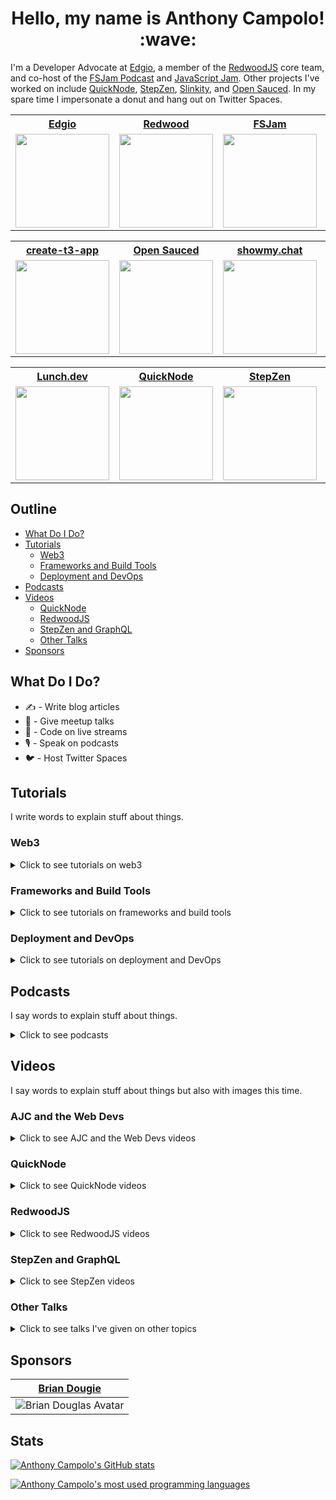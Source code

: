 <h1 align="center">
  Hello, my name is Anthony Campolo! :wave:
</h1>

I'm a Developer Advocate at [Edgio](https://edg.io/), a member of the [RedwoodJS](https://redwoodjs.com/) core team, and co-host of the [FSJam Podcast](https://fsjam.org/) and [JavaScript Jam](https://www.javascriptjam.com/). Other projects I've worked on include [QuickNode](https://quicknode.com/), [StepZen](https://stepzen.com/), [Slinkity](https://slinkity.dev/), and [Open Sauced](https://opensauced.pizza/). In my spare time I impersonate a donut and hang out on Twitter Spaces.

<table align="center">
  <tr>
    <th><a href="https://edg.io"><b>Edgio</b></a></th>
    <th><a href="https://redwoodjs.com/"><b>Redwood</b></a></th>
    <th><a href="https://fsjam.org/"><b>FSJam</b></a></th>
    <th><a href="https://www.javascriptjam.com/"><b>JavaScript Jam</b></a></th>
  </tr>
  <tr>
    <td><img src="https://avatars.githubusercontent.com/u/1184657?s=200&v=4" height="150" width="150" /></td>
    <td><img src="https://avatars.githubusercontent.com/u/45050444?s=200&v=4" height="150" width="150" /></td>
    <td><img src="https://avatars.githubusercontent.com/u/70036575?s=200&v=4" height="150" width="150" /></td>
    <td><img src="https://www.javascriptjam.com/content/images/2022/12/606218911befc219510548a5_Group-prdgoddib2bq9zz774x1gaf1ueywnogxq9fm05jabk.png" height="150" width="150" /></td>
  </tr>
</table>

<table align="center">
  <tr>
    <th><a href="https://create.t3.gg/"><b>create-t3-app</b></a></th>
    <th><a href="https://opensauced.pizza/"><b>Open Sauced</b></a></th>
    <th><a href="https://showmy.chat/"><b>showmy.chat</b></a></th>
    <th><a href="https://teachjenntech.com/"><b>Teach Jenn Tech</b></a></th>
  </tr>
  <tr>
    <td><img src="https://avatars.githubusercontent.com/u/108266839?s=200&v=4" height="150" width="150" /></td>
    <td><img src="https://avatars.githubusercontent.com/u/57568598?s=200&v=4" height="150" width="150" /></td>
    <td><img src="https://avatars.githubusercontent.com/u/75396380?s=200&v=4" height="150" width="150" /></td>
    <td><img src="https://avatars.githubusercontent.com/u/77285384?v=4" height="150" width="150" /></td>
  </tr>
</table>

<table align="center">
  <tr>
    <th><a href="https://discord.gg/jg8UvXpMjS"><b>Lunch.dev</b></a></th>
    <th><a href="https://quicknode.com/"><b>QuickNode</b></a></th>
    <th><a href="https://stepzen.com/"><b>StepZen</b></a></th>
    <th><a href="https://slinkity.dev/"><b>Slinkity</b></a></th>
  </tr>
  <tr>
    <td><img src="https://avatars.githubusercontent.com/u/76407473?s=200&v=4" height="150" width="150" /></td>
    <td><img src="https://avatars.githubusercontent.com/u/53955811?s=200&v=4" height="150" width="150" /></td>
    <td><img src="https://avatars.githubusercontent.com/u/78568488?s=200&v=4" height="150" width="150" /></td>
    <td><img src="https://avatars.githubusercontent.com/u/89559275?s=200&v=4" height="150" width="150" /></td>
  </tr>
</table>

## Outline

* [What Do I Do?](#what-do-i-do)
* [Tutorials](#tutorials)
  * [Web3](#web3)
  * [Frameworks and Build Tools](#frameworks-and-build-tools)
  * [Deployment and DevOps](#deployment-and-devops)
* [Podcasts](#podcasts)
* [Videos](#videos)
  * [QuickNode](#quicknode)
  * [RedwoodJS](#redwoodjs)
  * [StepZen and GraphQL](#stepzen-and-graphql)
  * [Other Talks](#other-talks)
* [Sponsors](#sponsors)

## What Do I Do?

* :writing_hand: - Write blog articles
* :speech_balloon: - Give meetup talks
* :movie_camera: - Code on live streams
* :studio_microphone: - Speak on podcasts
* :bird: - Host Twitter Spaces

## Tutorials

I write words to explain stuff about things.

### Web3

<details>
  <summary>Click to see tutorials on web3</summary><br>

  | Blog                                                                                                                   | Repo                                                                  |
  | ---------------------------------------------------------------------------------------------------------------------- | --------------------------------------------------------------------- |
  | [A First Look at IPFS](https://ajcwebdev.com/a-first-look-at-ipfs)                                                     | [Repo](https://github.com/ajcwebdev/a-first-look/tree/main/ipfs)      |
  | [A First Look at Avalanche](https://ajcwebdev.com/how-to-create-a-dapp-on-avalanches-fuji-testnet-with-quicknode)      | [Repo](https://github.com/ajcwebdev/a-first-look/tree/main/avalanche) |
  | [Storing NFT Information Off-Chain with Fauna](https://ajcwebdev.com/storing-nft-information-off-chain-with-fauna)     | TODO                                                                  |
  | [A First Look at Ethers and Hardhat](https://ajcwebdev.com/a-first-look-at-ethers-and-hardhat)                         | [Repo](https://github.com/ajcwebdev/a-first-look/tree/main/ethers)    |
</details>

### Frameworks and Build Tools

<details>
  <summary>Click to see tutorials on frameworks and build tools</summary><br>

  | Blog                                                                                                                           | Repo                                                                      |
  | ------------------------------------------------------------------------------------------------------------------------------ | ------------------------------------------------------------------------- |
  | [A First Look at Astro](https://ajcwebdev.com/a-first-look-at-astro)                                                           | [Repo](https://github.com/ajcwebdev/a-first-look/tree/main/astro)         |
  | [A First Look at Oak](https://ajcwebdev.com/a-first-look-at-oak)                                                               | [Repo](https://github.com/ajcwebdev/a-first-look/tree/main/oak)           |
  | [A First Look at Nuxt 3](https://ajcwebdev.com/a-first-look-at-nuxt-3)                                                         | [Repo](https://github.com/ajcwebdev/a-first-look/tree/main/nuxt3)         |
  | [A First Look at GraphQL Helix](https://ajcwebdev.com/a-first-look-at-graphql-helix)                                           | [Repo](https://github.com/ajcwebdev/a-first-look/tree/main/graphql-helix) |
  | [A First Look at KeystoneJS](https://dev.to/ajcwebdev/a-first-look-at-keystonejs-267m)                                         | TODO                                                                      |
  | [A First Look at Slinkity](https://dev.to/ajcwebdev/a-first-look-at-slinkity-3ig)                                              | [Repo](https://github.com/ajcwebdev/a-first-look/tree/main/slinkity)      |
  | [A First Look at React 18 with Vite and Netlify](https://dev.to/ajcwebdev/a-first-look-at-react-18-with-vite-and-netlify-5411) | [Repo](https://github.com/ajcwebdev/a-first-look/tree/main/react18)       |
  | [A First Look at Remix](https://ajcwebdev.com/a-first-look-at-remix)                                                           | [Repo](https://github.com/ajcwebdev/a-first-look/tree/main/remix)         |
  | [A First Look at Vite](https://ajcwebdev.com/a-first-look-at-vite)                                                             | [Repo](https://github.com/ajcwebdev/a-first-look/tree/main/vite)          |
  | [A First Look at SvelteKit](https://ajcwebdev.com/a-first-look-at-sveltekit)                                                   | [Repo](https://github.com/ajcwebdev/a-first-look/tree/main/sveltekit)     |
</details>

### Deployment and DevOps

<details>
  <summary>Click to see tutorials on deployment and DevOps</summary><br>

  | Blog                                                                                                                 | Repo                                                                         |
  | -------------------------------------------------------------------------------------------------------------------- | ---------------------------------------------------------------------------- |
  | [A First Look at Pulumi](https://ajcwebdev.com/a-first-look-at-pulumi)                                               | [Repo](https://github.com/ajcwebdev/a-first-look/tree/main/pulumi)           |
  | [A First Look at AWS Fargate](https://ajcwebdev.com/a-first-look-at-aws-fargate)                                     | TODO                                                                         |
  | [A First Look at Serverless Cloud](https://dev.to/ajcwebdev/a-first-look-at-serverless-cloud-3e18)                   | [Repo](https://github.com/ajcwebdev/a-first-look/tree/main/serverless-cloud) |
  | [A First Look at Fly](https://dev.to/ajcwebdev/a-first-look-at-fly-3a87)                                             | [Repo](https://github.com/ajcwebdev/a-first-look/tree/main/fly)              |
  | [A First Look at GitHub Actions](https://ajcwebdev.com/a-first-look-at-github-actions)                               | [Repo](https://github.com/ajcwebdev/a-first-look/tree/main/actions)          |
  | [A First Look at PostGraphile with Railway](https://dev.to/ajcwebdev/a-first-look-at-postgraphile-with-railway-1k9d) | TODO                                                                         |
  | [A First Look at Docker](https://ajcwebdev.com/a-first-look-at-docker)                                               | [Repo](https://github.com/ajcwebdev/a-first-look/tree/main/docker)           |
  | [A First Look at Azure Functions](https://dev.to/ajcwebdev/a-first-look-at-azure-functions-i6f)                      | [Repo](https://github.com/ajcwebdev/a-first-look/tree/main/azure)            |
  | [A First Look at Serverless Framework](https://dev.to/ajcwebdev/a-first-look-at-the-serverless-framework-3okh)       | [Repo](https://github.com/ajcwebdev/a-first-look/tree/main/serverless)       |
  | [A First Look at Architect](https://dev.to/ajcwebdev/a-first-look-at-architect-5768)                                 | [Repo](https://github.com/ajcwebdev/a-first-look/tree/main/architect)        |
  | [A First Look at Amplify with Vite](https://dev.to/ajcwebdev/a-first-look-at-amplify-with-vite-1g7j)                 | [Repo](https://github.com/ajcwebdev/a-first-look/tree/main/amplify)          |
  | [A First Look at AWS SAM](https://dev.to/ajcwebdev/a-first-look-at-aws-sam-478c)                                     | [Repo](https://github.com/ajcwebdev/a-first-look/tree/main/sam)              |
  | [A First Look at AWS CDK](https://dev.to/ajcwebdev/a-first-look-at-aws-cdk-2036)                                     | [Repo](https://github.com/ajcwebdev/a-first-look/tree/main/cdk)              |
  | [A First Look at Cloudflare Workers](https://ajcwebdev.com/a-first-look-at-cloudflare-workers)                       | [Repo](https://github.com/ajcwebdev/a-first-look/tree/main/workers)          |
  | [A First Look at Cloudflare Pages](https://dev.to/ajcwebdev/a-first-look-at-cloudflare-pages-2a5h)                   | [Repo](https://github.com/ajcwebdev/a-first-look/tree/main/cfpages)          |
</details>

## Podcasts

I say words to explain stuff about things.

<details>
  <summary>Click to see podcasts</summary><br>

  | Date       | Show                                                                        | Episode                                                                                                                                                                                                                |
  | ---------- | --------------------------------------------------------------------------- | ---------------------------------------------------------------------------------------------------------------------------------------------------------------------------------------------------------------------- |
  | 2022-10-12 | [Modern Web](https://modernweb.podbean.com/)                                | [Hot Takes on Frameworks: React, Solid, Qwik, Svelte, Astro, Fresh, Marko, & More!](https://modernweb.podbean.com/e/s09e17-modern-web-podcast-hot-takes-on-frameworks-react-solid-qwik-svelte-astro-fresh-marko-more/) |
  | 2022-09-28 | [vEmpire DDAO](https://www.youtube.com/@VEMP)                               | [The Side of Crypto You Don't Know](https://www.youtube.com/watch?v=rva6tbEiEWI)                                                                                                                                       |
  | 2022-09-15 | [Compressed.fm](https://www.compressed.fm/)                                 | [Leveraging Blockchain Infrastructure for Decentralized, Web3 Apps](https://www.compressed.fm/episode/82)                                                                                                              |
  | 2022-07-28 | [Jamstack Radio](https://www.heavybit.com/library/podcasts/jamstack-radio/) | [Blockchain Infrastructure with Anthony Campolo of QuickNode](https://www.heavybit.com/library/podcasts/jamstack-radio/ep-106-blockchain-infrastructure-with-anthony-campolo-of-quicknode/)                            |
  | 2022-04-22 | [PodRocket](https://podrocket.logrocket.com/)                               | [QuickNode with Anthony Campolo and Noah Hein](https://podrocket.logrocket.com/quicknode)                                                                                                                              |
  | 2022-01-11 | [JavaScript Jabber](https://topenddevs.com/podcasts/javascript-jabber/)     | [Simplifying Slinkity with Anthony Campolo](https://topenddevs.com/podcasts/javascript-jabber/episodes/simplifying-slinkity-with-anthony-campolo)                                                                      |
  | 2021-10-13 | [JavaScript Jam](https://www.javascriptjam.com/)                            | [RedwoodJS: The JS App Framework](https://www.youtube.com/watch?v=QubWxw4hl_A)                                                                                                                                         |
  | 2021-06-09 | [Does Not Compute](https://dnc.show/)                                       | [Anthony Campolo: Redwood, StepZen, and More](https://spec.fm/podcasts/does-not-compute/FzVJ74U3)                                                                                                                      |
  | 2021-05-28 | [Talking Serverless](https://www.talkingserverless.io/)                     | [Anthony Campolo Returns!](https://www.talkingserverless.io/episodes/ep-38%3A-anthony-campolo-returns!)                                                                                                                |
  | 2021-05-18 | [PodRocket](https://podrocket.logrocket.com/)                               | [GraphQL 101 with Anthony Campolo](https://podrocket.logrocket.com/graphql)                                                                                                                                            |
  | 2021-02-23 | [JavaScript Jabber](https://topenddevs.com/podcasts/javascript-jabber/)     | [RedwoodJS Brings Fullstack to the Jamstack with Anthony Campolo](https://topenddevs.com/podcasts/javascript-jabber/episodes/jsj-472-redwoodjs-brings-full-stack-to-the-jamstack-with-anthony-campolo)                 |
  | 2021-02-04 | [Web Rush](https://webrush.io/)                                             | [RedwoodJS with Anthony Campolo](https://webrush.io/episodes/episode-119-redwood-js-with-anthony-campolo)                                                                                                              |
  | 2021-01-26 | [Rails with Jason](https://www.codewithjason.com/rails-with-jason-podcast/) | [RedwoodJS with Anthony Campolo, RedwoodJS Core Advocate](https://www.codewithjason.com/podcast/9478234-081-redwoodjs-with-anthony-campolo-redwoodjs-core-advocate/)                                                   |
  | 2021-01-12 | [Does Not Compute](https://dnc.show/)                                       | [RedwoodJS with Anthony Campolo](https://spec.fm/podcasts/does-not-compute/SdKxPhhS)                                                                                                                                   |
  | 2020-10-04 | [Talking Serverless](https://www.talkingserverless.io/)                     | [Anthony Campolo RedwoodJS Contributor](https://www.talkingserverless.io/episodes/ep-30%3A-anthony-campolo-redwoodjs-contributor)                                                                                      |
  | 2020-09-29 | [That's My Jamstack](https://thatsmyjamstack.com/)                          | [Anthony Campolo on Fullstack Serverless Frameworks](https://thatsmyjamstack.com/posts/anthony-campolo/)                                                                                                               |
  | 2020-09-24 | [Jamstack Radio](https://www.heavybit.com/library/podcasts/jamstack-radio/) | [Studying the Stack with Anthony Campolo](https://www.heavybit.com/library/podcasts/jamstack-radio/ep-66-studying-the-stack-with-anthony-campolo/)                                                                     |
  | 2020-09-22 | [Smashing Podcast](https://podcast.smashingmagazine.com/)                   | [What Is RedwoodJS with Anthony Campolo](https://podcast.smashingmagazine.com/episodes/what-is-redwoodjs-with-anthony-campolo)                                                                                         |
</details>

## Videos

I say words to explain stuff about things but also with images this time.

### AJC and the Web Devs

<details>
  <summary>Click to see AJC and the Web Devs videos</summary><br>

  | Date       | Guest         | Talk                                                                 |
  | ---------- | ------------- | -------------------------------------------------------------------- |
  | 2022-11-01 | Ben Holmes    | [Astro SSR](https://www.youtube.com/watch?v=M93ImyH7hTI)             |
  | 2022-10-31 | Nick Taylor   | [Server Side Rendering](https://www.youtube.com/watch?v=bOUhX6pD27w) |
  | 2022-09-05 | Solo Stream   | [Bun](https://www.youtube.com/watch?v=-jF0g_YGPdI)                   |
  | 2022-08-30 | Ryan Carniato | [SolidJS](https://www.youtube.com/watch?v=KT-rfkQUPUQ)               |
  | 2022-08-22 | Ben Myers     | [Social Cards](https://www.youtube.com/watch?v=zSnKSlZLY-A)          |
</details>

### QuickNode

<details>
  <summary>Click to see QuickNode videos</summary><br>

  | Date       | Location             | Talk                                                                                                         |
  | ---------- | -------------------- | ------------------------------------------------------------------------------------------------------------ |
  | 2022-07-29 | Composability Summit | [A Crash Course in web3 for web2 Developers](https://www.youtube.com/watch?v=kl5nNRKemkY)                    |
  | 2022-07-28 | QuickStreams         | [Using icy.tools, GraphQL, and Remix to Build an NFT Dashboard](https://www.youtube.com/watch?v=V3l8W3xQ3gQ) |
  | 2022-07-07 | Jamstack Boston      | [Web3 is Jamstack by Default](https://www.youtube.com/watch?app=desktop&v=mGeBVj6Mve0)                       |
  | 2022-07-06 | PurrfectDev          | [QuickNode Builds Infrastructure for the Future](https://www.youtube.com/watch?v=_eI89jkGdSU)                |
  | 2022-06-01 | QuickStreams         | [Taking Astro to the Moon with QuickNode](https://www.youtube.com/watch?v=0CGxaQ2xKtg)                       |
  | 2022-05-31 | Codementors          | [A First Look at Deploying Smart Contracts on Avalanche](https://www.youtube.com/watch?v=RvvMWGPJVUI)        |
  | 2022-05-15 | QuickStreams         | [A First Look at Avalanche](https://www.youtube.com/watch?v=r2GIxZ1KMQE)                                     |
  | 2022-04-29 | ETHAmsterdam         | [Optimistic Rollups and Sidechains](https://www.youtube.com/watch?v=xtLmrKsFPvg)                             |
</details>

### RedwoodJS

<details>
  <summary>Click to see RedwoodJS videos</summary><br>

  | Date       | Location         | Talk                                                                                                                              |
  | ---------- | ---------------- | --------------------------------------------------------------------------------------------------------------------------------- |
  | 2022-05-13 | Nick Taylor      | [RedwoodJS Walkthrough with Anthony Campolo](https://www.youtube.com/watch?v=URQSVmrr8Vo)                                         |
  | 2022-03-18 | Learn with Jason | [RedwoodJS 1.0](https://www.youtube.com/watch?v=wrGOSm7IYRQ)                                                                      |
  | 2021-05-19 | Jamstack Boston  | [Architecting Jamstack Applications with GraphQL](https://www.youtube.com/watch?v=rZvNpMv4spE)                                    |
  | 2021-03-26 | Some Antics      | [Secrets of Accessible Routing with the RedwoodJS Core Team](https://www.youtube.com/watch?v=LSuDHfAsBCE&ab_channel=BenMyers)     |
  | 2021-03-11 | Async            | [Fullstack Jamstack Development with RedwoodJS](https://www.youtube.com/watch?v=n1CUe6ArjD8)                                      |
  | 2021-02-28 | Events.lunch.dev | [Using Storybook with Redwood](https://www.youtube.com/watch?v=zYm1a39Lpgs)                                                       |
  | 2021-02-23 | GraphQL Denver   | [Fullstack GraphQL with RedwoodJS and AppSync](https://www.youtube.com/watch?v=v-3yXJ5sLsY)                                       |
  | 2021-02-02 | Some Antics      | [Putting RedwoodJS Docs to the Test](https://www.youtube.com/watch?v=ois3P63Yiwc)                                                 |
  | 2020-12-17 | JS Monthly       | [Building Fullstack Jamstack Applications with RedwoodJS](https://www.youtube.com/watch?v=x3NuaErh6vs)                            |
  | 2020-12-15 | Jamstack OPO     | [Building Fullstack Jamstack Applications with RedwoodJS](https://www.youtube.com/watch?v=RwZ1bWWRJQI)                            |
  | 2020-12-02 | Learn with Jason | [Let's Learn RedwoodJS!](https://www.youtube.com/watch?v=o9JVHmYvs9Q)                                                             |
  | 2020-10-28 | Mintbean         | [RedwoodJS and the Universal Deployment Machine](https://www.youtube.com/watch?v=QHmBRaizvxE)                                     |
  | 2020-09-24 | GraphQL Texas    | [Architecting a Fullstack Jamstack Application with FaunaDB, RedwoodJS, and GraphQL](https://www.youtube.com/watch?v=J-StXLZXG98) |
  | 2020-09-05 | Jamstack Denver  | [A First Look at RedwoodJS](https://www.youtube.com/watch?v=0krdC_D42IU)                                                          |
</details>

### StepZen and GraphQL

<details>
  <summary>Click to see StepZen videos</summary><br>
  
  | Date       | Guest/Location   | Episode                                                                                                                           |
  | ---------- | ---------------- | --------------------------------------------------------------------------------------------------------------------------------- |
  | 2022-03-30 | PurrfectDev      | [Managing Multiple Data Sources in GraphQL](https://www.youtube.com/watch?v=-NcWWkfPcSM)                                          |
  | 2022-01-10 | Practical Dev    | [Walkthrough Wednesday with Anthony Campolo](https://www.youtube.com/watch?v=pwO_dTYUFT8)                                        |
  | 2022-01-06 | StepZen Stream   | [Analyze Sentiment of Dev.to Blog Comments with Google's Cloud Natural Language API](https://www.youtube.com/watch?v=O06cdhlYZVM) |
  | 2021-12-22 | Frontend Horse   | [Integrating APIs with StepZen GraphQL Studio](https://www.youtube.com/watch?v=17VYX2AW4Jg)                                       |
  | 2021-11-05 | Alex Trost       | [Connecting to Prismic's REST API with StepZen](https://www.youtube.com/watch?v=69MtoZrvKts)                                      |
  | 2021-10-29 | Ben Holmes       | [Bringing Dynamic Content to Static 11ty Sites with Slinkity and GraphQL](https://www.youtube.com/watch?v=Od-xAgNaDdY)            |
  | 2021-10-15 | Sean Keegan      | [Testing a StepZen GraphQL API with Postman](https://www.youtube.com/watch?v=TjrDzDdj1J4&ab_channel=StepZen)                      |
  | 2021-10-08 | StepZen Stream   | [StepZen 101 - What is StepZen and How Does it Work?](https://www.youtube.com/watch?v=fe5nye62USc)                                |
  | 2021-09-14 | Paul Copplestone | [Techniques for Connecting to a PostgreSQL Database with StepZen and Supabase](https://www.youtube.com/watch?v=sBEFTfUfxbk)       |
  | 2021-08-20 | Facundo Giuliani | [How to mix data from Storyblok CMS with your own project using StepZen](https://www.youtube.com/watch?v=gDxYEUIzRMQ)             |
  | 2021-07-23 | Greg Schier      | [Deploying Railway Applications](https://www.youtube.com/watch?v=nFu_WgudLlY)                                                     |
  | 2021-07-09 | StepZen Stream   | [Creating a Mesh of GraphQL API's with StepZen's `@graphql` Directive](https://www.youtube.com/watch?v=beTNUsQb2ew)               |
  | 2021-04-16 | Mintbean         | [Intro to GraphQL](https://www.youtube.com/watch?v=xwbi_s6v3sg)                                                                   |
  | 2021-01-07 | Mintbean         | [Fullstack GraphQL with AppSync](https://www.youtube.com/watch?v=I8jBOfNLDNw)                                                     |
</details>

### Other Talks

<details>
  <summary>Click to see talks I've given on other topics</summary><br>

  | Date       | Location                    | Talk                                                                                                          |
  | ---------- | --------------------------- | ------------------------------------------------------------------------------------------------------------- |
  | 2022-08-11 | Teach Jenn Tech             | [Readme Driven Development](https://www.youtube.com/watch?v=UBKlAms2VNQ)                                      |
  | 2022-07-14 | Some Antics                 | [Deploy a Site to the Decentralized Web with IPFS](https://www.youtube.com/watch?v=GJQZkm2ut0E)               |
  | 2022-07-05 | Teach Jenn Tech             | [Deploy a React App with Vite and Vercel](https://www.youtube.com/watch?v=bU-zAAd5FyM)                        |
  | 2021-11-03 | Jamstack Seattle            | [The Jamstack Goes Fullstack](https://www.youtube.com/watch?v=1bYvPcCkbBI)                                    |
  | 2021-11-03 | Some Antics                 | [Building APIs with Deno and Oak](https://www.youtube.com/watch?v=ssosKWNIcwM)                                |
  | 2021-08-09 | Some Antics                 | [Vite and the Next Generation of Frontend Tooling](https://www.youtube.com/watch?v=gRzWZpRmkv0)               |
  | 2021-02-10 | Svelte Society Bay Area     | [Optimize your Site for SEO with Elder.js with Anthony Campolo](https://www.youtube.com/watch?v=Ru5_2spFjQg)  |
  | 2021-01-14 | Mintbean                    | [Optimize your SEO with Elder.js](https://www.youtube.com/watch?v=R-GrUe5fIlg)                                |
  | 2020-12-17 | Mintbean                    | [Building an App from Scratch with Nuxt.js](https://www.youtube.com/watch?v=6dy88IEvtO8)                      |
  | 2020-10-18 | Open Sauced                 | [A Bootcamp Student’s Contribution to Open Source](https://www.youtube.com/watch?v=yEyz2WXrqdo)               |
  | 2020-10-06 | Paris Deno                  | [Deno Crate Organization](https://www.youtube.com/watch?v=AOvg_GbnsbA)                                        |
</details>

## Sponsors

| [Brian Dougie](https://github.com/bdougie)                                          |
| ----------------------------------------------------------------------------------- |
| ![Brian Douglas Avatar](https://avatars0.githubusercontent.com/u/5713670?s=200&v=4) |

## Stats

[![Anthony Campolo's GitHub stats](https://github-readme-stats.vercel.app/api?username=ajcwebdev&theme=tokyonight)](https://github.com/anuraghazra/github-readme-stats)

[![Anthony Campolo's most used programming languages](https://github-readme-stats.vercel.app/api/top-langs/?username=ajcwebdev&layout=compact&theme=tokyonight)](https://github.com/anuraghazra/github-readme-stats)
